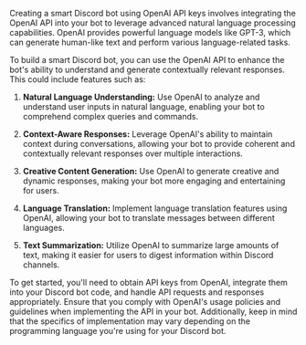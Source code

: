 Creating a smart Discord bot using OpenAI API keys involves integrating the OpenAI API into your bot to leverage advanced natural language processing capabilities. OpenAI provides powerful language models like GPT-3, which can generate human-like text and perform various language-related tasks.

To build a smart Discord bot, you can use the OpenAI API to enhance the bot's ability to understand and generate contextually relevant responses. This could include features such as:

1. **Natural Language Understanding:** Use OpenAI to analyze and understand user inputs in natural language, enabling your bot to comprehend complex queries and commands.

2. **Context-Aware Responses:** Leverage OpenAI's ability to maintain context during conversations, allowing your bot to provide coherent and contextually relevant responses over multiple interactions.

3. **Creative Content Generation:** Use OpenAI to generate creative and dynamic responses, making your bot more engaging and entertaining for users.

4. **Language Translation:** Implement language translation features using OpenAI, allowing your bot to translate messages between different languages.

5. **Text Summarization:** Utilize OpenAI to summarize large amounts of text, making it easier for users to digest information within Discord channels.

To get started, you'll need to obtain API keys from OpenAI, integrate them into your Discord bot code, and handle API requests and responses appropriately. Ensure that you comply with OpenAI's usage policies and guidelines when implementing the API in your bot. Additionally, keep in mind that the specifics of implementation may vary depending on the programming language you're using for your Discord bot.
